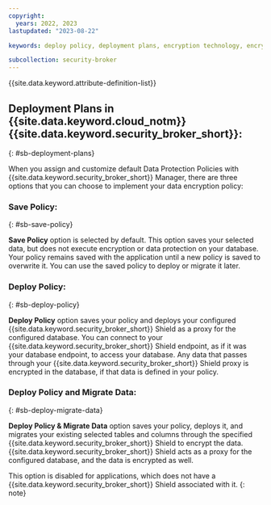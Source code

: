 ```yaml
---
copyright:
  years: 2022, 2023
lastupdated: "2023-08-22"

keywords: deploy policy, deployment plans, encryption technology, encryption modes, data protection modes

subcollection: security-broker
---
```


{{site.data.keyword.attribute-definition-list}}

## Deployment Plans in {{site.data.keyword.cloud_notm}} {{site.data.keyword.security_broker_short}}:
{: #sb-deployment-plans}

When you assign and customize default Data Protection Policies with {{site.data.keyword.security_broker_short}} Manager, there are three options that you can choose to
implement your data encryption policy:

### Save Policy:
{: #sb-save-policy}

**Save Policy** option is selected by default. This option saves your selected data, but does not execute encryption or data protection on your database. Your policy remains saved with the application until a new policy is saved to overwrite it. You can use the saved policy to deploy or migrate it later.

### Deploy Policy:
{: #sb-deploy-policy}

**Deploy Policy** option saves your policy and deploys your configured {{site.data.keyword.security_broker_short}} Shield as a proxy for the configured database. You can connect to your {{site.data.keyword.security_broker_short}} Shield endpoint, as if it was your database endpoint, to access your database.
Any data that passes through your {{site.data.keyword.security_broker_short}} Shield proxy is
encrypted in the database, if that data is defined in your policy.

### Deploy Policy and Migrate Data:
{: #sb-deploy-migrate-data}

**Deploy Policy & Migrate Data** option saves your policy, deploys it, and migrates your existing selected tables and columns through the specified {{site.data.keyword.security_broker_short}} Shield to encrypt the data. 
{{site.data.keyword.security_broker_short}} Shield acts as a proxy for the configured database, and the data is encrypted as well.

This option is disabled for applications, which does not have a {{site.data.keyword.security_broker_short}} Shield associated with it.
{: note}

